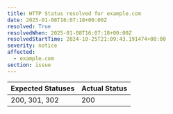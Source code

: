 ```yaml
---
title: HTTP Status resolved for example.com
date: 2025-01-08T16:07:18+00:00Z
resolved: True
resolvedWhen: 2025-01-08T16:07:18+00:00Z
resolvedStartTime: 2024-10-25T21:09:43.191474+00:00
severity: notice
affected:
  - example.com
section: issue
---
```


| Expected Statuses | Actual Status  |
|-------------------|----------------|
| 200, 301, 302 | 200 |
